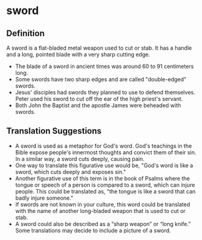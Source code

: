 # sword

## Definition

A sword is a flat-bladed metal weapon used to cut or stab. It has a handle and a long, pointed blade with a very sharp cutting edge.

* The blade of a sword in ancient times was around 60 to 91 centimeters long.
* Some swords have two sharp edges and are called "double-edged" swords.
* Jesus' disciples had swords they planned to use to defend themselves. Peter used his sword to cut off the ear of the high priest's servant.
* Both John the Baptist and the apostle James were beheaded with swords.


## Translation Suggestions



* A sword is used as a metaphor for God's word. God's teachings in the Bible expose people's innermost thoughts and convict them of their sin. In a similar way, a sword cuts deeply, causing pain.
* One way to translate this figurative use would be, "God's word is like a sword, which cuts deeply and exposes sin."
* Another figurative use of this term is in the book of Psalms where the tongue or speech of a person is compared to a sword, which can injure people. This could be translated as, "the tongue is like a sword that can badly injure someone."
* If swords are not known in your culture, this word could be translated with the name of another long-bladed weapon that is used to cut or stab.
* A sword could also be described as a “sharp weapon” or “long knife.” Some translations may decide to include a picture of a sword.